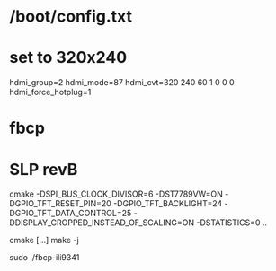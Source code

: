 # /boot/config.txt
# set to 320x240

hdmi_group=2
hdmi_mode=87
hdmi_cvt=320 240 60 1 0 0 0
hdmi_force_hotplug=1
<!-- display_rotate=1 -->

# fbcp

# SLP revB
cmake -DSPI_BUS_CLOCK_DIVISOR=6 -DST7789VW=ON -DGPIO_TFT_RESET_PIN=20 -DGPIO_TFT_BACKLIGHT=24 -DGPIO_TFT_DATA_CONTROL=25 -DDISPLAY_CROPPED_INSTEAD_OF_SCALING=ON -DSTATISTICS=0 ..

cmake [...]
make -j

<!-- 
gpio -g mode 24 out
gpio -g write 24 0 
-->

sudo ./fbcp-ili9341
